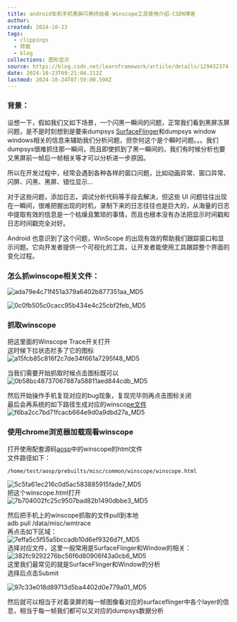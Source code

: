 ```yaml
---
title: android车机手机黑屏闪黑终结者-Winscope工具使用介绍-CSDN博客
author: 
created: 2024-10-23
tags:
  - clippings
  - 转载
  - blog
collections: 图形显示
source: https://blog.csdn.net/learnframework/article/details/129432374
date: 2024-10-23T09:21:04.212Z
lastmod: 2024-10-24T07:59:00.598Z
---
```

### 背景：

设想一下，假如我们又如下场景，一个闪黑一瞬间的问题，正常我们看到黑屏冻屏问题，是不是时刻想到是要来dumpsys [SurfaceFlinger](https://so.csdn.net/so/search?q=SurfaceFlinger\&spm=1001.2101.3001.7020)和dumpsys window windows相关的信息来辅助我们分析问题，但奈何这个是个瞬时问题。。。我们dumpsys很难抓住那一瞬间，而且即使抓到了黑一瞬间的，我们有时候分析也要又黑屏前一帧后一帧相关等才可以分析进一步原因。

所以在开发过程中，经常会遇到各种各样的窗口问题，比如动画异常、窗口异常、闪屏、闪黑、黑屏、错位显示…

对于这些问题，添加日志，调试分析代码等手段去解决，但这些 UI 问题往往出现在一瞬间，很难把握出现的时机，录制下来的日志往往也是巨大的，从海量的日志中提取有效的信息是一个枯燥且繁琐的事情，而且也根本没有办法把显示时间戳和日志时间戳完全对好。

Android 也意识到了这个问题，WinScope 的出现有效的帮助我们跟踪窗口和显示问题。它向开发者提供一个可视化的工具，让开发者能使用工具跟踪整个界面的变化过程。

### 怎么抓winscope相关文件：

![ada79e4c71f451a379a6402b877351aa\_MD5](https://picgo.myjojo.fun:666/i/2024/10/23/6718c038bc3e5.png)

![0c0fb505c0cacc95b434e4c25cbf2feb\_MD5](https://picgo.myjojo.fun:666/i/2024/10/23/6718c0397a409.png)

### 抓取winscope

把这里面的Winscope Trace开关打开\
这时候下拉状态栏多了它的图标\
![a15fcb85c816f2c7de34f661a7295f48\_MD5](https://picgo.myjojo.fun:666/i/2024/10/23/6718c03896f8e.png)

当我们需要开始抓取时候点击图标既可以\
![0b58bc48737067887a58811aed844cdb\_MD5](https://picgo.myjojo.fun:666/i/2024/10/23/6718c0381e3f1.png)

然后开始操作手机复现对应的bug现象，复现完毕则再点击图标关闭\
最后会再系统的如下路径生成对应的winsco[pe文件](https://so.csdn.net/so/search?q=pe%E6%96%87%E4%BB%B6\&spm=1001.2101.3001.7020)\
![f6ba2cc7bd71fcacb664e9d0a9dbd27a\_MD5](https://picgo.myjojo.fun:666/i/2024/10/23/6718c038c1880.png)

### 使用chrome浏览器加载观看winscope

打开使用配套源码[aosp](https://so.csdn.net/so/search?q=aosp\&spm=1001.2101.3001.7020)中的winscope的html文件\
文件路径如下：

```bash
/home/test/aosp/prebuilts/misc/common/winscope/winscope.html
```

![5c5fa61ec216c0d5ac583885915fade7\_MD5](https://picgo.myjojo.fun:666/i/2024/10/23/6718c03859f29.png)\
把这个winscope.html打开\
![7b704002fc25c9507bad82b1490dbbe3\_MD5](https://picgo.myjojo.fun:666/i/2024/10/23/6718c03863865.png)

然后把手机上的winscope抓取的文件pull到本地\
adb pull /data/misc/wmtrace\
再点击如下区域：\
![7effa5c5f55a5bccadb10d6ef9326d7f\_MD5](https://picgo.myjojo.fun:666/i/2024/10/23/6718c0381efee.png)\
选择对应文件，这里一般常用是SurfaceFlinger和Window的相关：\
![382fc9292276bc56f6d80906f43a0cb6\_MD5](https://picgo.myjojo.fun:666/i/2024/10/23/6718c038b2376.png)\
这里我们最常见的就是SurfaceFlinger和Window的分析\
选择后点击Submit

![97c33e018d89713d5ba4402d0e779a01\_MD5](https://picgo.myjojo.fun:666/i/2024/10/23/6718c0397639c.png)

然后就可以相当于对着录屏的每一帧图像看对应的surfaceflinger中各个layer的信息，相当于每一帧我们都可以又对应的dumpsys数据分析
